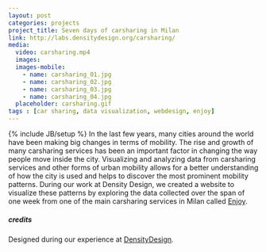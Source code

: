 ```yaml
---
layout: post
categories: projects
project_title: Seven days of carsharing in Milan
link: http://labs.densitydesign.org/carsharing/
media:
  video: carsharing.mp4
  images:
  images-mobile:
    - name: carsharing_01.jpg
    - name: carsharing_02.jpg
    - name: carsharing_03.jpg
    - name: carsharing_04.jpg
  placeholder: carsharing.gif
tags : [car sharing, data visualization, webdesign, enjoy]
---
```

{% include JB/setup %}
In the last few years, many cities around the world have been making big changes in terms of mobility. The rise and growth of many carsharing services has been an important factor in changing the way people move inside the city. Visualizing and analyzing data from carsharing services and other forms of urban mobility allows for a better understanding of how the city is used and helps to discover the most prominent mobility patterns.
During our work at Density Design, we created a website to visualize these patterns by exploring the data collected over the span of one week from one of the main carsharing services in Milan called [Enjoy](https://enjoy.eni.com/en).

##### credits
Designed during our experience at [DensityDesign](http://www.densitydesign.org/).
